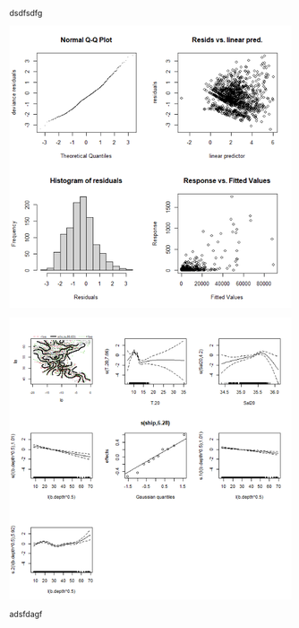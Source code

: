 

dsdfsdfg

![Mackerel Eggs 2010, gam.check() Figure](Figures/Mackerel_Eggs_2010_gam.check_Figure.png)

![Mackerel Eggs 2010, plot.gam() Figure](Figures/Mackerel_Eggs_2010_plot.gam()_Figure.png)


adsfdagf

